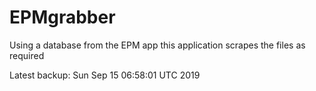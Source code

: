 # EPMgrabber
Using a database from the EPM app this application scrapes the files as required


Latest backup: Sun Sep 15 06:58:01 UTC 2019
